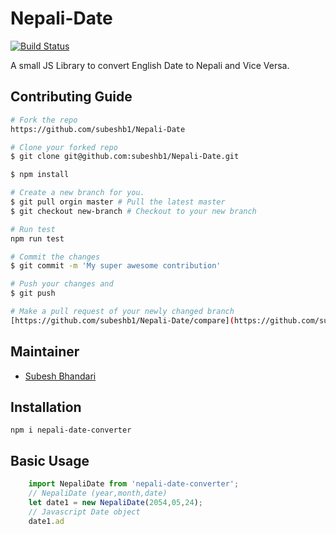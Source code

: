 # Nepali-Date

[![Build Status](https://travis-ci.org/subeshb1/Nepali-Date.svg?branch=master)](https://travis-ci.org/subeshb1/Nepali-Date)

A small JS Library to convert English Date to Nepali and Vice Versa.

## Contributing Guide

``` bash
# Fork the repo
https://github.com/subeshb1/Nepali-Date

# Clone your forked repo
$ git clone git@github.com:subeshb1/Nepali-Date.git

$ npm install

# Create a new branch for you.
$ git pull orgin master # Pull the latest master
$ git checkout new-branch # Checkout to your new branch

# Run test
npm run test

# Commit the changes
$ git commit -m 'My super awesome contribution'

# Push your changes and
$ git push

# Make a pull request of your newly changed branch
[https://github.com/subeshb1/Nepali-Date/compare](https://github.com/subeshb1/Nepali-Date/compare)

```


## Maintainer

* [Subesh Bhandari](https://twitter.com/subesh1)

## Installation
```
npm i nepali-date-converter
```

## Basic Usage

```js
    import NepaliDate from 'nepali-date-converter';
    // NepaliDate (year,month,date)
    let date1 = new NepaliDate(2054,05,24);
    // Javascript Date object
    date1.ad
```
